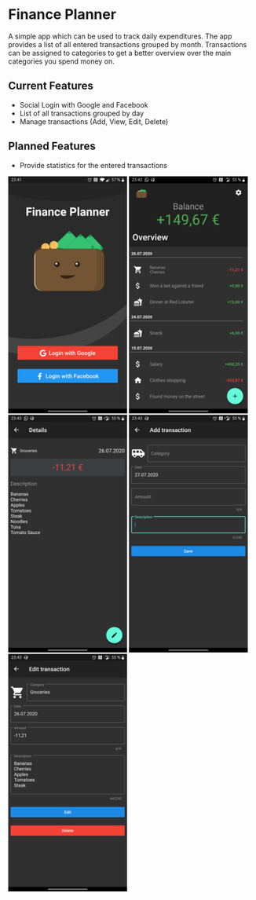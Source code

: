 # Finance Planner

A simple app which can be used to track daily expenditures. The app provides a list of all entered transactions grouped by month.
Transactions can be assigned to categories to get a better overview over the main categories you spend money on.

## Current Features

- Social Login with Google and Facebook
- List of all transactions grouped by day
- Manage transactions (Add, View, Edit, Delete)

## Planned Features

- Provide statistics for the entered transactions

<img src="readme_assets/login_screen.jpg" width="48%"> <img src="readme_assets/transaction_overview.jpg" width="48%">
<img src="readme_assets/transaction_details.jpg" width="48%">
<img src="readme_assets/transaction_add.jpg" width="48%">
<img src="readme_assets/transaction_edit.jpg" width="48%">


